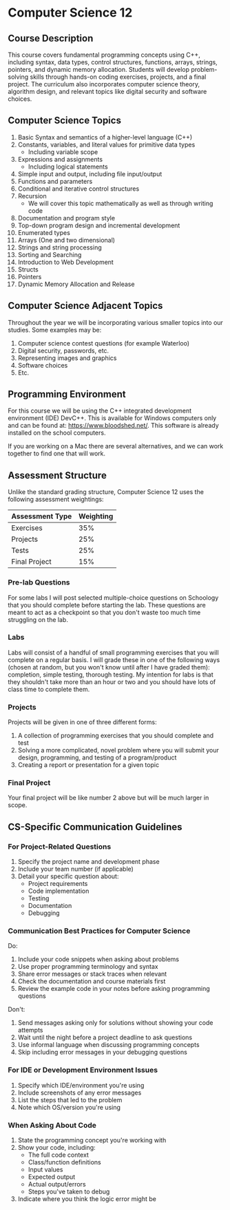 # Computer Science 12

## Course Description
This course covers fundamental programming concepts using C++, including syntax, data types, control structures, functions, arrays, strings, pointers, and dynamic memory allocation. Students will develop problem-solving skills through hands-on coding exercises, projects, and a final project. The curriculum also incorporates computer science theory, algorithm design, and relevant topics like digital security and software choices.

## Computer Science Topics
1. Basic Syntax and semantics of a higher-level language (C++)
2. Constants, variables, and literal values for primitive data types
   - Including variable scope
3. Expressions and assignments
   - Including logical statements
4. Simple input and output, including file input/output
5. Functions and parameters
6. Conditional and iterative control structures
7. Recursion
   - We will cover this topic mathematically as well as through writing code
8. Documentation and program style
9. Top-down program design and incremental development
10. Enumerated types
11. Arrays (One and two dimensional)
12. Strings and string processing
13. Sorting and Searching
14. Introduction to Web Development
15. Structs
16. Pointers
17. Dynamic Memory Allocation and Release

## Computer Science Adjacent Topics
Throughout the year we will be incorporating various smaller topics into our studies. Some examples may be:
1. Computer science contest questions (for example Waterloo)
2. Digital security, passwords, etc.
3. Representing images and graphics
4. Software choices
5. Etc.

## Programming Environment
For this course we will be using the C++ integrated development environment (IDE) DevC++. This is available for Windows computers only and can be found at: https://www.bloodshed.net/. This software is already installed on the school computers.

If you are working on a Mac there are several alternatives, and we can work together to find one that will work.

## Assessment Structure
Unlike the standard grading structure, Computer Science 12 uses the following assessment weightings:

| Assessment Type | Weighting |
|-----------------|-----------|
| Exercises | 35% |
| Projects | 25% |
| Tests | 25% |
| Final Project | 15% |

### Pre-lab Questions
For some labs I will post selected multiple-choice questions on Schoology that you should complete before starting the lab. These questions are meant to act as a checkpoint so that you don't waste too much time struggling on the lab.

### Labs
Labs will consist of a handful of small programming exercises that you will complete on a regular basis. I will grade these in one of the following ways (chosen at random, but you won't know until after I have graded them): completion, simple testing, thorough testing. My intention for labs is that they shouldn't take more than an hour or two and you should have lots of class time to complete them.

### Projects
Projects will be given in one of three different forms:
1. A collection of programming exercises that you should complete and test
2. Solving a more complicated, novel problem where you will submit your design, programming, and testing of a program/product
3. Creating a report or presentation for a given topic

### Final Project
Your final project will be like number 2 above but will be much larger in scope.

## CS-Specific Communication Guidelines

### For Project-Related Questions
1. Specify the project name and development phase
2. Include your team number (if applicable)
3. Detail your specific question about: 
   - Project requirements
   - Code implementation
   - Testing
   - Documentation
   - Debugging

### Communication Best Practices for Computer Science
Do:
1. Include your code snippets when asking about problems
2. Use proper programming terminology and syntax
3. Share error messages or stack traces when relevant
4. Check the documentation and course materials first
5. Review the example code in your notes before asking programming questions

Don't:
1. Send messages asking only for solutions without showing your code attempts
2. Wait until the night before a project deadline to ask questions
3. Use informal language when discussing programming concepts
4. Skip including error messages in your debugging questions

### For IDE or Development Environment Issues
1. Specify which IDE/environment you're using
2. Include screenshots of any error messages
3. List the steps that led to the problem
4. Note which OS/version you're using

### When Asking About Code
1. State the programming concept you're working with
2. Show your code, including: 
   - The full code context 
   - Class/function definitions
   - Input values 
   - Expected output 
   - Actual output/errors 
   - Steps you've taken to debug
3. Indicate where you think the logic error might be